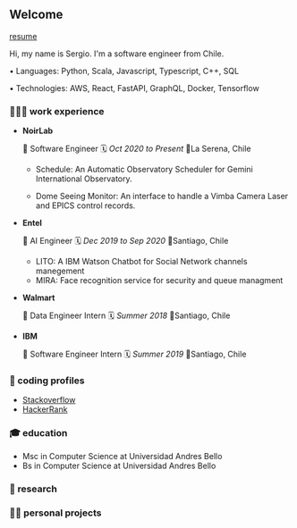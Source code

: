 ## Welcome 

[resume]()

Hi, my name is Sergio. I'm a software engineer from Chile. 

• Languages: Python, Scala, Javascript, Typescript, C++, SQL

• Technologies: AWS, React, FastAPI, GraphQL, Docker, Tensorflow


### 👨🏻‍💻 work experience

- __NoirLab__

  📇 Software Engineer 🗓 _Oct 2020 to Present_ 📍La Serena, Chile
  - Schedule: An Automatic Observatory Scheduler for Gemini International Observatory.
    
  - Dome Seeing Monitor: An interface to handle a Vimba Camera Laser and EPICS control records.
- __Entel__

  📇 AI Engineer 🗓 _Dec 2019 to Sep 2020_ 📍Santiago, Chile
  - LITO: A IBM Watson Chatbot for Social Network channels manegement
  - MIRA: Face recognition service for security and queue managment 
- __Walmart__ 
  
  📇 Data Engineer Intern 🗓 _Summer 2018_ 📍Santiago, Chile
- __IBM__ 
  
  📇 Software Engineer Intern 🗓 _Summer 2019_ 📍Santiago, Chile


### 👤 coding profiles

- [Stackoverflow](https://stackoverflow.com/users/3659106/stroncod)
- [HackerRank](https://www.hackerrank.com/stroncod)

### 🎓 education
- Msc in Computer Science at Universidad Andres Bello
- Bs in Computer Science at Universidad Andres Bello

### 🧪 research


### 👷🏻 personal projects 







